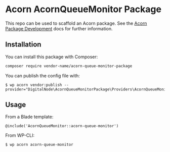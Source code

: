 # Acorn AcornQueueMonitor Package

This repo can be used to scaffold an Acorn package. See the [Acorn Package Development](https://roots.io/acorn/docs/package-development/) docs for further information.

## Installation

You can install this package with Composer:

```bash
composer require vendor-name/acorn-queue-monitor-package
```

You can publish the config file with:

```shell
$ wp acorn vendor:publish --provider="DigitalNode\AcornQueueMonitorPackage\Providers\AcornQueueMonitorServiceProvider"
```

## Usage

From a Blade template:

```blade
@include('AcornQueueMonitor::acorn-queue-monitor')
```

From WP-CLI:

```shell
$ wp acorn acorn-queue-monitor
```
